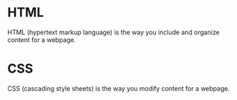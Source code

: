 # HTML

HTML (hypertext markup language) is the way you include and organize content for a webpage.

# CSS

CSS (cascading style sheets) is the way you modify content for a webpage.